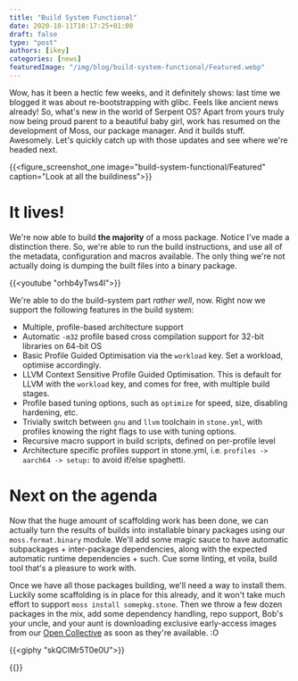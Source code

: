 ```yaml
---
title: "Build System Functional"
date: 2020-10-11T10:17:25+01:00
draft: false
type: "post"
authors: [ikey]
categories: [news]
featuredImage: "/img/blog/build-system-functional/Featured.webp"
---
```


Wow, has it been a hectic few weeks, and it definitely shows: last time
we blogged it was about re-bootstrapping with glibc. Feels like ancient news
already! So, what's new in the world of Serpent OS? Apart from yours truly
now being proud parent to a beautiful baby girl, work has resumed on
the development of Moss, our package manager. And it builds stuff. Awesomely.
Let's quickly catch up with those updates and see where we're headed next.

<!--more-->

{{<figure_screenshot_one image="build-system-functional/Featured" caption="Look at all the buildiness">}}


# It lives!

We're now able to build **the majority** of a moss package. Notice I've made
a distinction there. So, we're able to run the build instructions, and use
all of the metadata, configuration and macros available. The only thing
we're not actually doing is dumping the built files into a binary package.

{{<youtube "orhb4yTws4I">}}


We're able to do the build-system part _rather well_, now. Right now
we support the following features in the build system:

 - Multiple, profile-based architecture support
 - Automatic `-m32` profile based cross compilation support for 32-bit libraries on 64-bit OS
 - Basic Profile Guided Optimisation via the `workload` key. Set a workload, optimise accordingly.
 - LLVM Context Sensitive Profile Guided Optimisation. This is default for LLVM with the `workload` key, and comes for free, with multiple build stages.
 - Profile based tuning options, such as `optimize` for speed, size, disabling hardening, etc.
 - Trivially switch between `gnu` and `llvm` toolchain in `stone.yml`, with profiles knowing the right flags to use with tuning options.
 - Recursive macro support in build scripts, defined on per-profile level
 - Architecture specific profiles support in stone.yml, i.e. `profiles -> aarch64 -> setup:` to avoid if/else spaghetti.

# Next on the agenda

Now that the huge amount of scaffolding work has been done, we can actually turn the results of builds
into installable binary packages using our `moss.format.binary` module. We'll add some magic sauce to
have automatic subpackages + inter-package dependencies, along with the expected automatic runtime
dependencies + such. Cue some linting, et voila, build tool that's a pleasure to work with.

Once we have all those packages building, we'll need a way to install them. Luckily some scaffolding
is in place for this already, and it won't take much effort to support `moss install somepkg.stone`.
Then we throw a few dozen packages in the mix, add some dependency handling, repo support, Bob's your
uncle, and your aunt is downloading exclusive early-access images from our [Open Collective](https://opencollective.com/serpent-os) as soon
as they're available. :O

{{<giphy "skQCIMr5T0e0U">}}

{{<oc>}}
